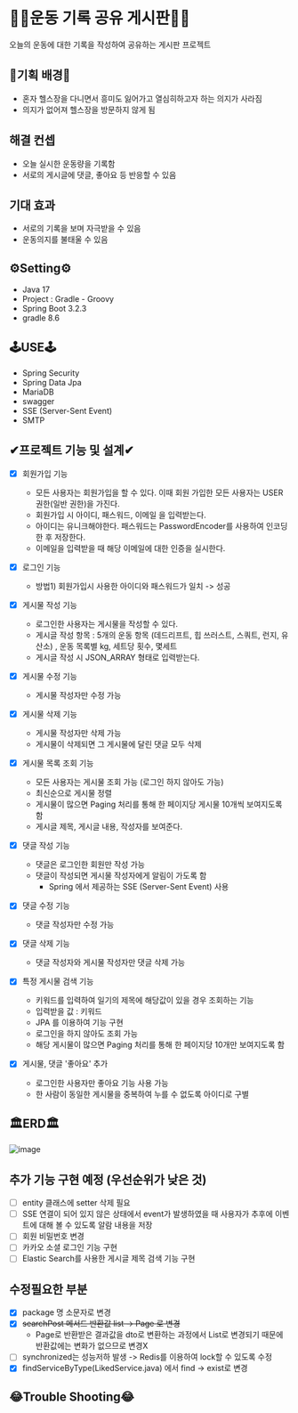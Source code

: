 # 🏃‍♂️운동 기록 공유 게시판🏃‍♂️

오늘의 운동에 대한 기록을 작성하여 공유하는 게시판 프로젝트

## 💪기획 배경💪
- 혼자 헬스장을 다니면서 흥미도 잃어가고 열심히하고자 하는 의지가 사라짐
- 의지가 없어져 헬스장을 방문하지 않게 됨

## 해결 컨셉
- 오늘 실시한 운동량을 기록함
- 서로의 게시글에 댓글, 좋아요 등 반응할 수 있음

## 기대 효과
- 서로의 기록을 보며 자극받을 수 있음
- 운동의지를 불태울 수 있음

## ⚙Setting⚙
- Java 17
- Project : Gradle - Groovy
- Spring Boot 3.2.3
- gradle 8.6 

## 🕹USE🕹
- Spring Security
- Spring Data Jpa
- MariaDB
- swagger
- SSE (Server-Sent Event)
- SMTP

## ✔프로젝트 기능 및 설계✔
- [x] 회원가입 기능
    - 모든 사용자는 회원가입을 할 수 있다. 이때 회원 가입한 모든 사용자는 USER 권한(일반 권한)을 가진다.
    - 회원가입 시 아이디, 패스워드, 이메일 을 입력받는다.
    - 아이디는 유니크해야한다. 패스워드는 PasswordEncoder를 사용하여 인코딩 한 후 저장한다.
    - 이메일을 입력받을 때 해당 이메일에 대한 인증을 실시한다.

- [x] 로그인 기능
    - 방법1) 회원가입시 사용한 아이디와 패스워드가 일치 -> 성공

- [x] 게시물 작성 기능
    - 로그인한 사용자는 게시물을 작성할 수 있다.
    - 게시글 작성 항목 : 5개의 운동 항목 (데드리프트, 힙 쓰러스트, 스쿼트, 런지, 유산소) , 운동 목록별 kg, 세트당 횟수, 몇세트
    - 게시글 작성 시 JSON_ARRAY 형태로 입력받는다.

- [x] 게시물 수정 기능
    - 게시물 작성자만 수정 가능

- [x] 게시물 삭제 기능
    - 게시물 작성자만 삭제 가능
    - 게시물이 삭제되면 그 게시물에 달린 댓글 모두 삭제

- [x] 게시물 목록 조회 기능
    - 모든 사용자는 게시물 조회 가능 (로그인 하지 않아도 가능)
    - 최신순으로 게시물 정렬
    - 게시물이 많으면 Paging 처리를 통해 한 페이지당 게시물 10개씩 보여지도록 함
    - 게시글 제목, 게시글 내용, 작성자를 보여준다.

- [x] 댓글 작성 기능
    - 댓글은 로그인한 회원만 작성 가능
    - 댓글이 작성되면 게시물 작성자에게 알림이 가도록 함
        - Spring 에서 제공하는 SSE (Server-Sent Event) 사용

- [x] 댓글 수정 기능
    - 댓글 작성자만 수정 가능

- [x] 댓글 삭제 기능
    - 댓글 작성자와 게시물 작성자만 댓글 삭제 가능

- [x] 특정 게시물 검색 기능
    - 키워드를 입력하여 일기의 제목에 해당값이 있을 경우 조회하는 기능
    - 입력받을 값 : 키워드
    - JPA 를 이용하여 기능 구현
    - 로그인을 하지 않아도 조회 가능
    - 해당 게시물이 많으면 Paging 처리를 통해 한 페이지당 10개만 보여지도록 함

- [x] 게시물, 댓글 '좋아요' 추가
    - 로그인한 사용자만 좋아요 기능 사용 가능
    - 한 사람이 동일한 게시물을 중복하여 누를 수 없도록 아이디로 구별

## 🏛ERD🏛
![image](https://github.com/leejaeeun59357/exercise_board/assets/149572895/3703b401-7995-43e9-85f1-341d627310f6)



## 추가 기능 구현 예정 (우선순위가 낮은 것)
- [ ] entity 클래스에 setter 삭제 필요
- [ ] SSE 연결이 되어 있지 않은 상태에서 event가 발생하였을 때 사용자가 추후에 이벤트에 대해 볼 수 있도록 알람 내용을 저장
- [ ] 회원 비밀번호 변경
- [ ] 카카오 소셜 로그인 기능 구현
- [ ] Elastic Search를 사용한 게시글 제목 검색 기능 구현

## 수정필요한 부분
- [x] package 명 소문자로 변경
- [x] ~~searchPost 메서드 반환값 list -> Page 로 변경~~
    - Page로 반환받은 결과값을 dto로 변환하는 과정에서 List로 변경되기 때문에 반환값에는 변화가 없으므로 변경X
- [ ] synchronized는 성능저하 발생 -> Redis를 이용하여 lock할 수 있도록 수정
- [x] findServiceByType(LikedService.java) 에서 find -> exist로 변경

## 😂Trouble Shooting😂

